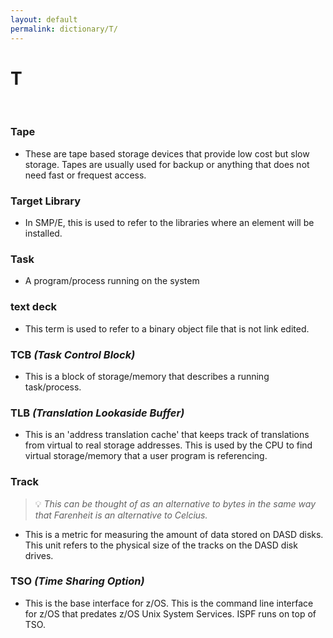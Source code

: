```yaml
---
layout: default
permalink: dictionary/T/
---
```


# T

&nbsp;

### Tape
* These are tape based storage devices that provide low cost but slow storage. Tapes are usually used for backup or anything that does not need fast or frequest access.

### Target Library
* In SMP/E, this is used to refer to the libraries where an element will be installed.

### Task
* A program/process running on the system

### text deck
* This term is used to refer to a binary object file that is not link edited.

### TCB *(Task Control Block)*
* This is a block of storage/memory that describes a running task/process.

### TLB *(Translation Lookaside Buffer)*
* This is an 'address translation cache' that keeps track of translations from virtual to real storage addresses. This is used by the CPU to find virtual storage/memory that a user program is referencing.

### Track
> 💡 _This can be thought of as an alternative to bytes in the same way that Farenheit is an alternative to Celcius._

* This is a metric for measuring the amount of data stored on DASD disks. This unit refers to the physical size of the tracks on the DASD disk drives.

### TSO *(Time Sharing Option)*
* This is the base interface for z/OS. This is the command line interface for z/OS that predates z/OS Unix System Services. ISPF runs on top of TSO.